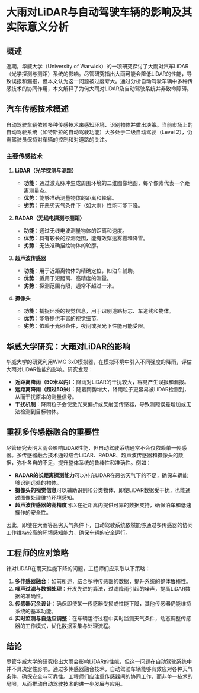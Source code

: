 # 大雨对LiDAR与自动驾驶车辆的影响及其实际意义分析

## 概述

近期，华威大学（University of Warwick）的一项研究探讨了大雨对汽车LiDAR（光学探测与测距）系统的影响。尽管研究指出大雨可能会降低LiDAR的性能，导致误报和漏报，但本文认为这一问题被过度夸大。通过分析自动驾驶车辆中多种传感技术的协同作用，本文解释了为何大雨对LiDAR及自动驾驶系统并非致命障碍。

## 汽车传感技术概述

自动驾驶车辆依赖多种传感技术来感知环境、识别物体并做出决策。当前市场上的自动驾驶系统（如特斯拉的自动驾驶功能）大多处于二级自动驾驶（Level 2），仍需驾驶员保持对车辆的控制和对道路的关注。

### 主要传感技术

1. **LiDAR（光学探测与测距）**  
   - **功能**：通过激光脉冲生成周围环境的二维图像地图，每个像素代表一个距离测量点。
   - **优势**：能够准确测量物体的距离和轮廓。
   - **劣势**：在恶劣天气条件下（如大雨）性能可能下降。

2. **RADAR（无线电探测与测距）**  
   - **功能**：通过无线电波测量物体的距离和速度。
   - **优势**：具有较长的探测范围，能有效穿透雾霾和降雪。
   - **劣势**：无法准确描绘物体的轮廓。

3. **超声波传感器**  
   - **功能**：用于近距离物体的精确定位，如泊车辅助。
   - **优势**：适用于短距离、高精度的测量。
   - **劣势**：探测范围有限，通常不超过一米。

4. **摄像头**  
   - **功能**：捕捉环境的视觉信息，用于识别道路标志、车道线和物体。
   - **优势**：能够提供丰富的视觉细节。
   - **劣势**：依赖于光照条件，夜间或强光下性能可能受限。

## 华威大学研究：大雨对LiDAR的影响

华威大学的研究利用WMG 3xD模拟器，在模拟环境中引入不同强度的降雨，评估大雨对LiDAR性能的影响。研究发现：

- **近距离降雨（50米以内）**：降雨对LiDAR的干扰较大，容易产生误报和漏报。
- **远距离降雨（超过50米）**：随着雨势增大，降雨粒子更容易被LiDAR检测到，从而干扰原本的测量信号。
- **干扰机制**：降雨粒子会使激光束偏折或反射回传感器，导致测距误差增加或无法检测到目标物体。

## 重视多传感器融合的重要性

尽管研究表明大雨会影响LiDAR性能，但自动驾驶系统通常不会仅依赖单一传感器。多传感器融合技术通过结合LiDAR、RADAR、超声波传感器和摄像头的数据，弥补各自的不足，提升整体系统的鲁棒性和准确性。例如：

- **RADAR的长距离探测能力**可以补充LiDAR在恶劣天气下的不足，确保车辆能够识别远处的物体。
- **摄像头的视觉信息**可以辅助识别和分类物体，即使LiDAR数据受干扰，也能通过图像处理维持环境感知。
- **超声波传感器的高精度**可以在近距离内提供可靠的数据支持，确保泊车和低速操作的安全性。

因此，即使在大雨等恶劣天气条件下，自动驾驶系统依然能够通过多传感器的协同工作维持较高的环境感知能力，确保车辆的安全运行。

## 工程师的应对策略

针对LiDAR在雨天性能下降的问题，工程师们应采取以下策略：

1. **多传感器融合**：如前所述，结合多种传感器的数据，提升系统的整体鲁棒性。
2. **噪声过滤与数据处理**：开发先进的算法，过滤降雨引起的噪声，提高LiDAR数据的准确性。
3. **传感器冗余设计**：确保即使某一传感器受损或性能下降，其他传感器仍能维持系统的基本功能。
4. **实时监测与自适应调整**：在车辆运行过程中实时监测天气条件，动态调整传感器的工作模式，优化数据采集与处理流程。

## 结论

尽管华威大学的研究指出大雨会影响LiDAR的性能，但这一问题在自动驾驶系统中并不具决定性影响。通过多传感器融合技术，自动驾驶车辆能够有效应对各种天气条件，确保安全与可靠性。工程师们应注重传感器间的协同工作，而非单一技术的局限，从而推动自动驾驶技术的进一步发展与应用。